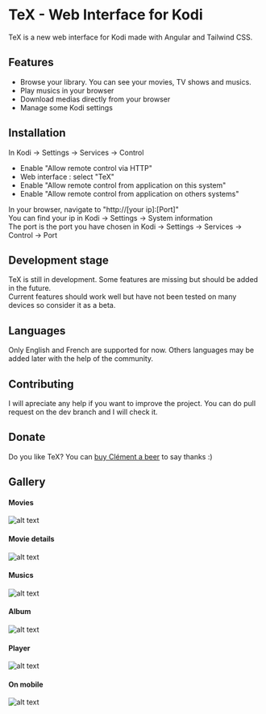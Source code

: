 # TeX - Web Interface for Kodi

TeX is a new web interface for Kodi made with Angular and Tailwind CSS.

## Features

- Browse your library. You can see your movies, TV shows and musics.
- Play musics in your browser
- Download medias directly from your browser
- Manage some Kodi settings

## Installation

In Kodi -> Settings -> Services -> Control
- Enable "Allow remote control via HTTP"
- Web interface : select "TeX"
- Enable "Allow remote control from application on this system"
- Enable "Allow remote control from application on others systems"

In your browser, navigate to "http://[your ip]:[Port]"
<br>You can find your ip in Kodi -> Settings -> System information
<br>The port is the port you have chosen in Kodi -> Settings -> Services -> Control -> Port

## Development stage

TeX is still in development. Some features are missing but should be added in the future.
<br>Current features should work well but have not been tested on many devices so consider it as a beta.

## Languages

Only English and French are supported for now. Others languages may be added later with the help of the community.

## Contributing

I will apreciate any help if you want to improve the project. You can do pull request on the dev branch and I will check it.

## Donate

Do you like TeX? You can <a href="https://lydia-app.com/collect/51723-tex-beer-fund/fr">buy Clément a beer</a> to say thanks :)

## Gallery
#### Movies
![alt text](https://github.com/clementdelestre/TeX/blob/main/src/resources/movies.jpg?raw=true)

#### Movie details
![alt text](https://github.com/clementdelestre/TeX/blob/main/src/resources/moviedetails.jpg?raw=true)

#### Musics
![alt text](https://github.com/clementdelestre/TeX/blob/main/src/resources/musics.jpg?raw=true)

#### Album
![alt text](https://github.com/clementdelestre/TeX/blob/main/src/resources/album.jpg?raw=true)

#### Player
![alt text](https://github.com/clementdelestre/TeX/blob/main/src/resources/player.jpg?raw=true)

#### On mobile
![alt text](https://github.com/clementdelestre/TeX/blob/main/src/resources/mobile.jpg?raw=true)
